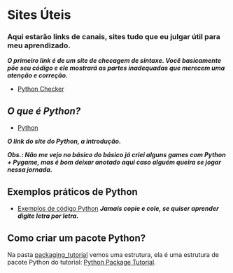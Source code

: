 # Sites Úteis

### Aqui estarão links de canais, sites tudo que eu julgar útil para meu aprendizado.

***O primeiro link é de um site de checagem de sintaxe. Você basicamente põe seu código e ele mostrará as partes inadequadas que merecem uma atenção e correção.***
    
- <a href="https://www.pythonchecker.com/">Python Checker</a>

## ***O que é Python?***

- <a href="https://wiki.python.org/moin/BeginnersGuide">Python</a>


***O link do site do Python, a introdução.***

***Obs.: Não me vejo no básico do básico já criei alguns games com Python + Pygame, mas é bom deixar anotado aqui caso alguém queira se jogar nessa jornada.***

## Exemplos práticos de Python

- <a href="https://wiki.python.org/moin/SimplePrograms">Exemplos de código Python</a>
***Jamais copie e cole, se quiser aprender digite letra por letra.***

## Como criar um pacote Python?

Na pasta [packaging_tutorial](../outros_testes/packaging_tutorial) vemos uma estrutura, ela é uma estrutura de pacote Python do tutorial: [Python Package Tutorial](https://packaging.python.org/en/latest/tutorials/packaging-projects/).

